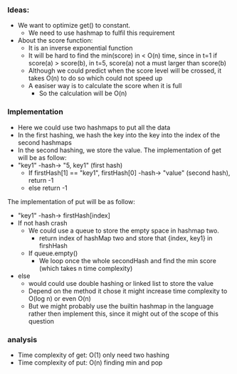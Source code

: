 ### Ideas:
- We want to optimize get() to constant.
  - We need to use hashmap to fulfil this requirement
- About the score function:
  - It is an inverse exponential function
  - It will be hard to find the min(score) in < O(n) time, since in t=1 if score(a) > score(b), in t=5, score(a) not a must larger than score(b)
  - Although we could predict when the score level will be crossed, it takes O(n) to do so which could not speed up
  - A easiser way is to calculate the score when it is full
    - So the calculation will be O(n)

### Implementation
- Here we could use two hashmaps to put all the data
- In the first hashing, we hash the key into the key into the index of the second hashmaps
- In the second hashing, we store the value.
The implementation of get will be as follow:
- "key1" -hash-> "5, key1" (first hash)
  - If firstHash[1] == "key1", firstHash[0] -hash-> "value" (second hash), return -1
  - else return -1

The implementation of put will be as follow:
- "key1" -hash-> firstHash[index]
- If not hash crash
  - We could use a queue to store the empty space in hashmap two.
    - return index of hashMap two and store that {index, key1} in firshHash
  - If queue.empty()
    - We loop once the whole secondHash and find the min score (which takes n time complexity)
- else
  - would could use double hashing or linked list to store the value
  - Depend on the method it chose it might increase time complexity to O(log n) or even O(n)
  - But we might probably use the builtin hashmap in the language rather then implement this, since it might out of the scope of this question

### analysis
- Time complexity of get: O(1) only need two hashing
- Time complexity of put: O(n) finding min and pop
